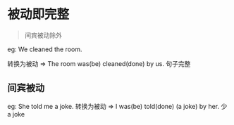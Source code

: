 # 被动即完整
> 间宾被动除外

eg: We cleaned the room.

转换为被动 => The room was(be) cleaned(done) by us. 句子完整

## 间宾被动

eg: She told me a joke.
转换为被动 => I was(be) told(done) (a joke) by her. 少 a joke